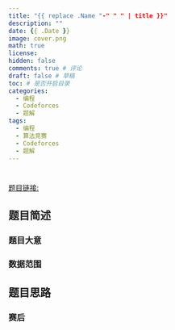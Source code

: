```yaml
---
title: "{{ replace .Name "-" " " | title }}"
description: ""
date: {{ .Date }}
image: cover.png
math: true
license:
hidden: false
comments: true # 评论
draft: false # 草稿
toc: # 是否开启目录
categories:
  - 编程
  - Codeforces
  - 题解
tags:
  - 编程
  - 算法竞赛
  - Codeforces
  - 题解
---
```


#

[题目链接: ]()

## 题目简述

### 题目大意

### 数据范围

## 题目思路

### 赛后
